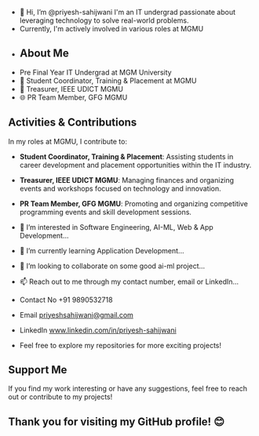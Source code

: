 - 👋 Hi, I’m @priyesh-sahijwani I'm an IT undergrad passionate about leveraging technology to solve real-world problems.
-  Currently, I'm actively involved in various roles at MGMU
-  ## About Me
-  Pre Final Year IT Undergrad at MGM University
- 🌟 Student Coordinator, Training & Placement at MGMU
- 💼 Treasurer, IEEE UDICT MGMU
- 🌐 PR Team Member, GFG MGMU

## Activities & Contributions

In my roles at MGMU, I contribute to:
- **Student Coordinator, Training & Placement**: Assisting students in career development and placement opportunities within the IT industry.
- **Treasurer, IEEE UDICT MGMU**: Managing finances and organizing events and workshops focused on technology and innovation.
- **PR Team Member, GFG MGMU**: Promoting and organizing competitive programming events and skill development sessions.
- 👀 I’m interested in Software Engineering, AI-ML, Web & App Development...
- 🌱 I’m currently learning Application Development...
- 💞️ I’m looking to collaborate on some good ai-ml project...
- 📫 Reach out to me through my contact number, email or LinkedIn...
- Contact No +91 9890532718
- Email priyeshsahijwani@gmail.com
- LinkedIn www.linkedin.com/in/priyesh-sahijwani

- Feel free to explore my repositories for more exciting projects!

## Support Me

If you find my work interesting or have any suggestions, feel free to reach out or contribute to my projects!

Thank you for visiting my GitHub profile! 😊
- 



<!---
priyesh-sahijwani/priyesh-sahijwani is a ✨ special ✨ repository because its `README.md` (this file) appears on your GitHub profile.
You can click the Preview link to take a look at your changes.
--->
